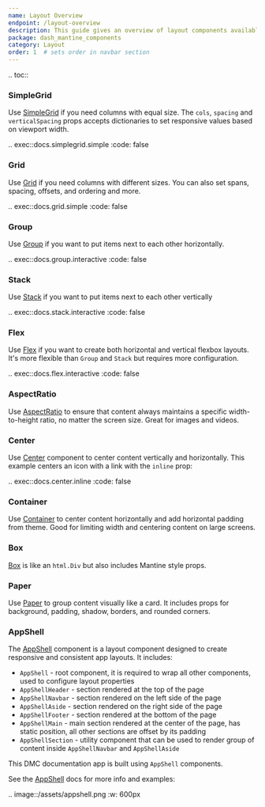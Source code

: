 ```yaml
---
name: Layout Overview
endpoint: /layout-overview
description: This guide gives an overview of layout components available in Dash Mantine components.
package: dash_mantine_components
category: Layout
order: 1  # sets order in navbar section
---
```


.. toc::



### SimpleGrid
Use [SimpleGrid](/components/simplegrid) if you need columns with equal size. The `cols`, `spacing` and `verticalSpacing` props accepts dictionaries to set responsive values based on viewport width.


.. exec::docs.simplegrid.simple
    :code: false


### Grid
Use [Grid](/components/grid) if you need columns with different sizes.   You can also set spans, spacing, offsets, and ordering and more.


.. exec::docs.grid.simple
    :code: false

### Group
Use [Group](/components/group) if you want to put items next to each other horizontally.

.. exec::docs.group.interactive
    :code: false

### Stack
Use [Stack](/components/stack) if you want to put items next to each other vertically


.. exec::docs.stack.interactive
    :code: false

### Flex
Use [Flex](/components/flex) if you want to create both horizontal and vertical flexbox layouts. It's more flexible than `Group` and `Stack` but requires more configuration.


.. exec::docs.flex.interactive
    :code: false


### AspectRatio
Use [AspectRatio](/components/aspectratio) to ensure that content always maintains a specific width-to-height ratio,
no matter the screen size.  Great for images and videos.


### Center
Use [Center](/compnents/center) component to center content vertically and horizontally.
This example centers an icon with a link with the `inline` prop:


.. exec::docs.center.inline
    :code: false

### Container
Use [Container](/components/container) to center content horizontally and add horizontal padding from theme. Good for limiting width and centering content on large screens.


###  Box
[Box](/components/box) is like an `html.Div` but also includes Mantine style props.


### Paper

Use [Paper](/components/paper) to group content visually like a card.  It includes props for background, padding, shadow, borders, and rounded corners.


### AppShell

The [AppShell](/components/appshell) component is a layout component designed to create responsive and consistent app layouts.
It includes:
- `AppShell` - root component, it is required to wrap all other components, used to configure layout properties
- `AppShellHeader` - section rendered at the top of the page
- `AppShellNavbar` - section rendered on the left side of the page
- `AppShellAside` - section rendered on the right side of the page
- `AppShellFooter` - section rendered at the bottom of the page
- `AppShellMain` - main section rendered at the center of the page, has static position, all other sections are offset by its padding
- `AppShellSection` - utility component that can be used to render group of content inside `AppShellNavbar` and `AppShellAside`

This DMC documentation app is built using `AppShell` components.

See the [AppShell](/components/appshell) docs for more info and examples:

.. image::/assets/appshell.png
    :w: 600px




